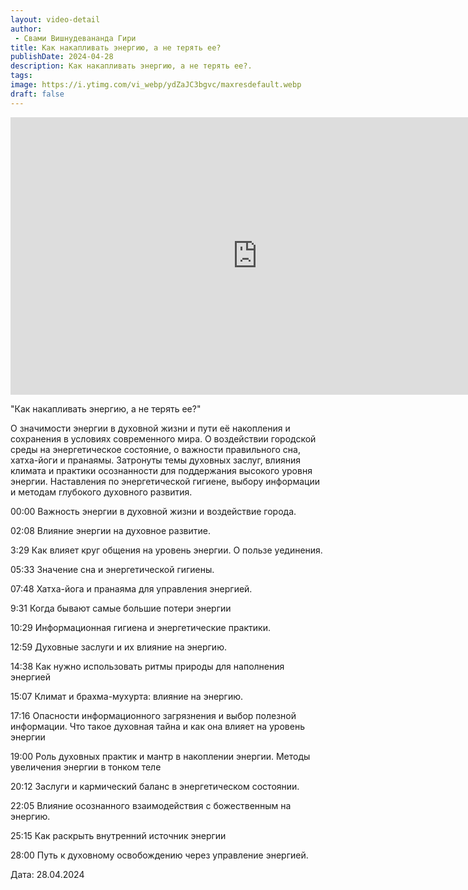 ```yaml
---
layout: video-detail
author:
 - Свами Вишнудевананда Гири
title: Как накапливать энергию, а не терять ее?
publishDate: 2024-04-28
description: Как накапливать энергию, а не терять ее?. 
tags: 
image: https://i.ytimg.com/vi_webp/ydZaJC3bgvc/maxresdefault.webp
draft: false
---
```


<iframe width="790" height="444" src="https://www.youtube.com/embed/ydZaJC3bgvc" frameborder="0" allowfullscreen=""></iframe> 

  "Как накапливать энергию, а не терять ее?"

 О значимости энергии в духовной жизни и пути её накопления и сохранения в условиях современного мира. О воздействии городской среды на энергетическое состояние, о важности правильного сна, хатха-йоги и пранаямы. Затронуты темы духовных заслуг, влияния климата и практики осознанности для поддержания высокого уровня энергии. Наставления по энергетической гигиене, выбору информации и методам глубокого духовного развития.

  
 00:00 Важность энергии в духовной жизни и воздействие города.

 02:08 Влияние энергии на духовное развитие.

 3:29 Как влияет круг общения на уровень энергии. О пользе уединения.

 05:33 Значение сна и энергетической гигиены.

 07:48 Хатха-йога и пранаяма для управления энергией.

 9:31 Когда бывают самые большие потери энергии 

 10:29 Информационная гигиена и энергетические практики.

 12:59 Духовные заслуги и их влияние на энергию.

 14:38 Как нужно использовать ритмы природы для наполнения энергией

 15:07 Климат и брахма-мухурта: влияние на энергию.

 17:16 Опасности информационного загрязнения и выбор полезной информации. Что такое духовная тайна и как она влияет на уровень энергии

 19:00 Роль духовных практик и мантр в накоплении энергии. Методы увеличения энергии в тонком теле

 20:12 Заслуги и кармический баланс в энергетическом состоянии.

 22:05 Влияние осознанного взаимодействия с божественным на энергию.

 25:15 Как раскрыть внутренний источник энергии

 28:00 Путь к духовному освобождению через управление энергией.

  
 Дата: 28.04.2024

  

 